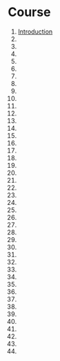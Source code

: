 <h1>
    Course
</h1>

<ol>
    <li>
        <a href="lectures/01/01.md">Introduction</a>
    </li>
    <li>
        <a href="lectures/02/01.md"></a>
    </li>
    <li>
        <a href="lectures/03/01.md"></a>
    </li>
    <li>
        <a href="lectures/04/01.md"></a>
    </li>
    <li>
        <a href="lectures/05/01.md"></a>
    </li>
    <li>
        <a href="lectures/06/01.md"></a>
    </li>
    <li>
        <a href="lectures/07/01.md"></a>
    </li>
    <li>
        <a href="lectures/08/01.md"></a>
    </li>
    <li>
        <a href="lectures/09/01.md"></a>
    </li>
    <li>
        <a href="lectures/10/01.md"></a>
    </li>
    <li>
        <a href="lectures/11/01.md"></a>
    </li>
    <li>
        <a href="lectures/12/01.md"></a>
    </li>
    <li>
        <a href="lectures/13/01.md"></a>
    </li>
    <li>
        <a href="lectures/14/01.md"></a>
    </li>
    <li>
        <a href="lectures/15/01.md"></a>
    </li>
    <li>
        <a href="lectures/16/01.md"></a>
    </li>
    <li>
        <a href="lectures/17/01.md"></a>
    </li>
    <li>
        <a href="lectures/18/01.md"></a>
    </li>
    <li>
        <a href="lectures/19/01.md"></a>
    </li>
    <li>
        <a href="lectures/20/01.md"></a>
    </li>
    <li>
        <a href="lectures/21/01.md"></a>
    </li>
    <li>
        <a href="lectures/22/01.md"></a>
    </li>
    <li>
        <a href="lectures/23/01.md"></a>
    </li>
    <li>
        <a href="lectures/24/01.md"></a>
    </li>
    <li>
        <a href="lectures/25/01.md"></a>
    </li>
    <li>
        <a href="lectures/26/01.md"></a>
    </li>
    <li>
        <a href="lectures/27/01.md"></a>
    </li>
    <li>
        <a href="lectures/28/01.md"></a>
    </li>
    <li>
        <a href="lectures/29/01.md"></a>
    </li>
    <li>
        <a href="lectures/30/01.md"></a>
    </li>
    <li>
        <a href="lectures/31/01.md"></a>
    </li>
    <li>
        <a href="lectures/32/01.md"></a>
    </li>
    <li>
        <a href="lectures/33/01.md"></a>
    </li>
    <li>
        <a href="lectures/34/01.md"></a>
    </li>
    <li>
        <a href="lectures/35/01.md"></a>
    </li>
    <li>
        <a href="lectures/36/01.md"></a>
    </li>
    <li>
        <a href="lectures/37/01.md"></a>
    </li>
    <li>
        <a href="lectures/38/01.md"></a>
    </li>
    <li>
        <a href="lectures/39/01.md"></a>
    </li>
    <li>
        <a href="lectures/40/01.md"></a>
    </li>
    <li>
        <a href="lectures/41/01.md"></a>
    </li>
    <li>
        <a href="lectures/42/01.md"></a>
    </li>
    <li>
        <a href="lectures/43/01.md"></a>
    </li>
    <li>
        <a href="lectures/44/01.md"></a>
    </li>
</ol>
